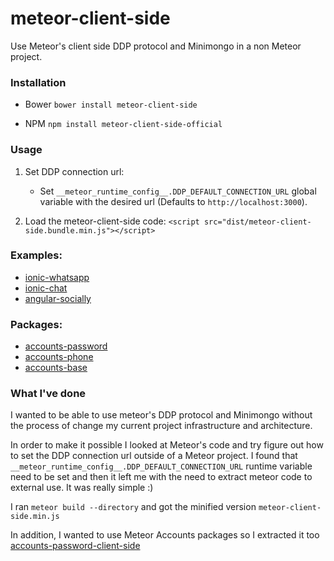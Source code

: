 # meteor-client-side

Use Meteor's client side DDP protocol and Minimongo in a non Meteor project.


### Installation

* Bower
`bower install meteor-client-side`

* NPM
`npm install meteor-client-side-official`


### Usage

1. Set DDP connection url:

    * Set `__meteor_runtime_config__.DDP_DEFAULT_CONNECTION_URL` global variable with the desired url (Defaults to `http://localhost:3000`).

2. Load the meteor-client-side code:
    `<script src="dist/meteor-client-side.bundle.min.js"></script>`


### Examples:

- [ionic-whatsapp](https://github.com/idanwe/ionic-whatsapp)
- [ionic-chat](https://github.com/idanwe/meetup-NY-meteor-ionic-chat)
- [angular-socially](https://github.com/idanwe/angular-socially-client-side)

### Packages:

- [accounts-password](https://github.com/idanwe/accounts-password-client-side)
- [accounts-phone](https://github.com/okland/accounts-phone)
- [accounts-base](https://github.com/idanwe/accounts-base-client-side)


### What I've done

I wanted to be able to use meteor's DDP protocol and Minimongo without the process of change my current project infrastructure and architecture.

In order to make it possible I looked at Meteor's code and try figure out how to set the DDP connection url outside of a Meteor project.
I found that `__meteor_runtime_config__.DDP_DEFAULT_CONNECTION_URL` runtime variable need to be set and then it left me with the need to extract meteor code to external use. It was really simple :)

I ran `meteor build --directory` and got the minified version `meteor-client-side.min.js`

In addition, I wanted to use Meteor Accounts packages so I extracted it too [accounts-password-client-side][accounts-password-client-side]

[accounts-password-client-side]: https://github.com/idanwe/accounts-password-client-side
